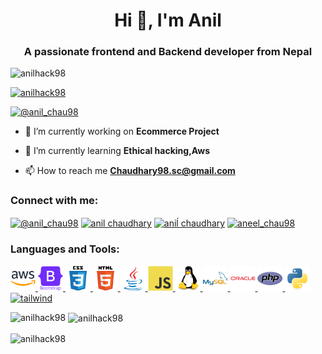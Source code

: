 <h1 align="center">Hi 👋, I'm Anil</h1>
<h3 align="center">A passionate frontend and Backend developer from Nepal</h3>

<p align="left"> <img src="https://komarev.com/ghpvc/?username=anilhack98&label=Profile%20views&color=0e75b6&style=flat" alt="anilhack98" /> </p>

<p align="left"> <a href="https://github.com/ryo-ma/github-profile-trophy"><img src="https://github-profile-trophy.vercel.app/?username=anilhack98" alt="anilhack98" /></a> </p>

<p align="left"> <a href="https://twitter.com/@anil_chau98" target="blank"><img src="https://img.shields.io/twitter/follow/@anil_chau98?logo=twitter&style=for-the-badge" alt="@anil_chau98" /></a> </p>

- 🔭 I’m currently working on **Ecommerce Project**

- 🌱 I’m currently learning **Ethical hacking,Aws**

- 📫 How to reach me **Chaudhary98.sc@gmail.com**

<h3 align="left">Connect with me:</h3>
<p align="left">
<a href="https://twitter.com/@anil_chau98" target="blank"><img align="center" src="https://raw.githubusercontent.com/rahuldkjain/github-profile-readme-generator/master/src/images/icons/Social/twitter.svg" alt="@anil_chau98" height="30" width="40" /></a>
<a href="https://www.linkedin.com/in/anil-chaudhary-86a9052bb/" target="blank"><img align="center" src="https://raw.githubusercontent.com/rahuldkjain/github-profile-readme-generator/master/src/images/icons/Social/linked-in-alt.svg" alt="anil chaudhary" height="30" width="40" /></a>
<a href="https://fb.com/aniĺ chaudhary" target="blank"><img align="center" src="https://raw.githubusercontent.com/rahuldkjain/github-profile-readme-generator/master/src/images/icons/Social/facebook.svg" alt="aniĺ chaudhary" height="30" width="40" /></a>
<a href="https://instagram.com/aneel_chau98" target="blank"><img align="center" src="https://raw.githubusercontent.com/rahuldkjain/github-profile-readme-generator/master/src/images/icons/Social/instagram.svg" alt="aneel_chau98" height="30" width="40" /></a>
</p>

<h3 align="left">Languages and Tools:</h3>
<p align="left"> <a href="https://aws.amazon.com" target="_blank" rel="noreferrer"> <img src="https://raw.githubusercontent.com/devicons/devicon/master/icons/amazonwebservices/amazonwebservices-original-wordmark.svg" alt="aws" width="40" height="40"/> </a> <a href="https://getbootstrap.com" target="_blank" rel="noreferrer"> <img src="https://raw.githubusercontent.com/devicons/devicon/master/icons/bootstrap/bootstrap-plain-wordmark.svg" alt="bootstrap" width="40" height="40"/> </a> <a href="https://www.w3schools.com/css/" target="_blank" rel="noreferrer"> <img src="https://raw.githubusercontent.com/devicons/devicon/master/icons/css3/css3-original-wordmark.svg" alt="css3" width="40" height="40"/> </a> <a href="https://www.w3.org/html/" target="_blank" rel="noreferrer"> <img src="https://raw.githubusercontent.com/devicons/devicon/master/icons/html5/html5-original-wordmark.svg" alt="html5" width="40" height="40"/> </a> <a href="https://www.java.com" target="_blank" rel="noreferrer"> <img src="https://raw.githubusercontent.com/devicons/devicon/master/icons/java/java-original.svg" alt="java" width="40" height="40"/> </a> <a href="https://developer.mozilla.org/en-US/docs/Web/JavaScript" target="_blank" rel="noreferrer"> <img src="https://raw.githubusercontent.com/devicons/devicon/master/icons/javascript/javascript-original.svg" alt="javascript" width="40" height="40"/> </a> <a href="https://www.linux.org/" target="_blank" rel="noreferrer"> <img src="https://raw.githubusercontent.com/devicons/devicon/master/icons/linux/linux-original.svg" alt="linux" width="40" height="40"/> </a> <a href="https://www.mysql.com/" target="_blank" rel="noreferrer"> <img src="https://raw.githubusercontent.com/devicons/devicon/master/icons/mysql/mysql-original-wordmark.svg" alt="mysql" width="40" height="40"/> </a> <a href="https://www.oracle.com/" target="_blank" rel="noreferrer"> <img src="https://raw.githubusercontent.com/devicons/devicon/master/icons/oracle/oracle-original.svg" alt="oracle" width="40" height="40"/> </a> <a href="https://www.php.net" target="_blank" rel="noreferrer"> <img src="https://raw.githubusercontent.com/devicons/devicon/master/icons/php/php-original.svg" alt="php" width="40" height="40"/> </a> <a href="https://www.python.org" target="_blank" rel="noreferrer"> <img src="https://raw.githubusercontent.com/devicons/devicon/master/icons/python/python-original.svg" alt="python" width="40" height="40"/> </a> <a href="https://tailwindcss.com/" target="_blank" rel="noreferrer"> <img src="https://www.vectorlogo.zone/logos/tailwindcss/tailwindcss-icon.svg" alt="tailwind" width="40" height="40"/> </a> </p>

<p><img align="left" src="https://github-readme-stats.vercel.app/api/top-langs?username=anilhack98&show_icons=true&locale=en&layout=compact" alt="anilhack98" /></p>

<p>&nbsp;<img align="center" src="https://github-readme-stats.vercel.app/api?username=anilhack98&show_icons=true&locale=en" alt="anilhack98" /></p>

<p><img align="center" src="https://github-readme-streak-stats.herokuapp.com/?user=anilhack98&" alt="anilhack98" /></p>
